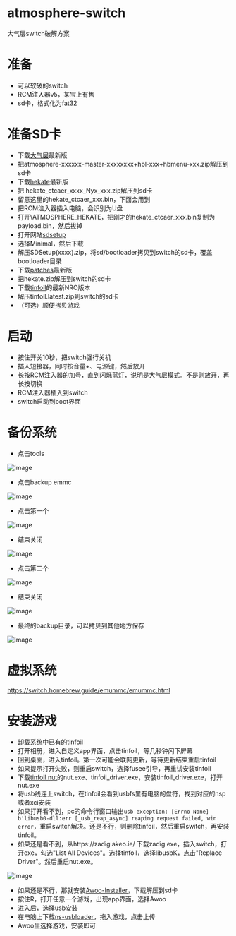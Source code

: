 # atmosphere-switch
大气层switch破解方案

# 准备
* 可以软破的switch
* RCM注入器v5，某宝上有售
* sd卡，格式化为fat32

# 准备SD卡
* 下载[大气层](https://github.com/Atmosphere-NX/Atmosphere)最新版
* 把atmosphere-xxxxxx-master-xxxxxxxx+hbl-xxx+hbmenu-xxx.zip解压到sd卡
* 下载[hekate](https://github.com/CTCaer/hekate)最新版
* 把 hekate_ctcaer_xxxx_Nyx_xxx.zip解压到sd卡
* 留意这里的hekate_ctcaer_xxx.bin，下面会用到
* 把RCM注入器插入电脑，会识别为U盘
* 打开\ATMOSPHERE_HEKATE，把刚才的hekate_ctcaer_xxx.bin复制为payload.bin，然后拔掉
* 打开网站[sdsetup](https://www.sdsetup.com/)
* 选择Minimal，然后下载
* 解压SDSetup(xxxx).zip，将sd/bootloader拷贝到switch的sd卡，覆盖bootloader目录
* 下载[patches](https://github.com/ITotalJustice/patches)最新版
* 把hekate.zip解压到switch的sd卡
* 下载[tinfoil](https://tinfoil.io/)的最新NRO版本
* 解压tinfoil.latest.zip到switch的sd卡
* （可选）顺便拷贝游戏

# 启动
* 按住开关10秒，把switch强行关机
* 插入短接器，同时按音量+、电源键，然后放开
* 长按RCM注入器的加号，直到闪烁蓝灯，说明是大气层模式。不是则放开，再长按切换
* RCM注入器插入到switch
* switch启动到boot界面

# 备份系统
* 点击tools

![image](backup1.png)

* 点击backup emmc

![image](backup2.png)

* 点击第一个

![image](backup3.png)

* 结束关闭

![image](backup4.png)

* 点击第二个

![image](backup5.png)

* 结束关闭

![image](backup6.png)

* 最终的backup目录，可以拷贝到其他地方保存

![image](backup7.png)

# 虚拟系统
https://switch.homebrew.guide/emummc/emummc.html

# 安装游戏
* 卸载系统中已有的tinfoil
* 打开相册，进入自定义app界面，点击tinfoil，等几秒钟闪下屏幕
* 回到桌面，进入tinfoil。第一次可能会联网更新，等待更新结束重启tinfoil
* 如果提示打开失败，则重启switch，选择fusee引导，再重试安装tinfoil
* 下载[tinfoil nut](https://github.com/blawar/nut/releases)的nut.exe、tinfoil_driver.exe，安装tinfoil_driver.exe，打开nut.exe
* 将usb线连上switch，在tinfoil会看到usbfs里有电脑的盘符，找到对应的nsp或者xci安装
* 如果打开看不到，pc的命令行窗口输出```usb exception: [Errno None] b'libusb0-dll:err [_usb_reap_async] reaping request failed, win error```，重启switch解决。还是不行，则删除tinfoil，然后重启switch，再安装tinfoil。
* 如果还是看不到，从https://zadig.akeo.ie/ 下载zadig.exe，插入switch，打开exe，勾选"List All Devices"。选择tinfoil，选择libusbK，点击"Replace Driver"。然后重启nut.exe。

![image](usbfs.jpg)

* 如果还是不行，那就安装[Awoo-Installer](https://github.com/Huntereb/Awoo-Installer)，下载解压到sd卡
* 按住R，打开任意一个游戏，出现app界面，选择Awoo
* 进入后，选择usb安装
* 在电脑上下载[ns-usbloader](https://github.com/developersu/ns-usbloader)，拖入游戏，点击上传
* Awoo里选择游戏，安装即可

